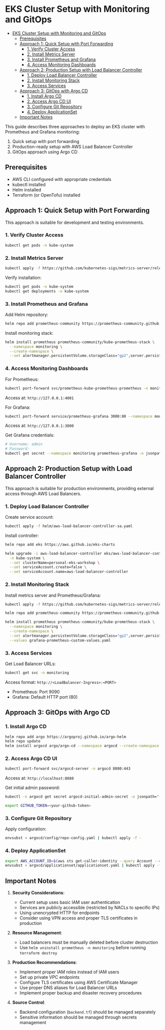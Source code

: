 # EKS Cluster Setup with Monitoring and GitOps

- [EKS Cluster Setup with Monitoring and GitOps](#eks-cluster-setup-with-monitoring-and-gitops)
  - [Prerequisites](#prerequisites)
  - [Approach 1: Quick Setup with Port Forwarding](#approach-1-quick-setup-with-port-forwarding)
    - [1. Verify Cluster Access](#1-verify-cluster-access)
    - [2. Install Metrics Server](#2-install-metrics-server)
    - [3. Install Prometheus and Grafana](#3-install-prometheus-and-grafana)
    - [4. Access Monitoring Dashboards](#4-access-monitoring-dashboards)
  - [Approach 2: Production Setup with Load Balancer Controller](#approach-2-production-setup-with-load-balancer-controller)
    - [1. Deploy Load Balancer Controller](#1-deploy-load-balancer-controller)
    - [2. Install Monitoring Stack](#2-install-monitoring-stack)
    - [3. Access Services](#3-access-services)
  - [Approach 3: GitOps with Argo CD](#approach-3-gitops-with-argo-cd)
    - [1. Install Argo CD](#1-install-argo-cd)
    - [2. Access Argo CD UI](#2-access-argo-cd-ui)
    - [3. Configure Git Repository](#3-configure-git-repository)
    - [4. Deploy ApplicationSet](#4-deploy-applicationset)
  - [Important Notes](#important-notes)


This guide describes three approaches to deploy an EKS cluster with Prometheus and Grafana monitoring:

1. Quick setup with port forwarding
2. Production-ready setup with AWS Load Balancer Controller
3. GitOps approach using Argo CD

## Prerequisites

- AWS CLI configured with appropriate credentials
- kubectl installed
- Helm installed
- Terraform (or OpenTofu) installed

## Approach 1: Quick Setup with Port Forwarding

This approach is suitable for development and testing environments.

### 1. Verify Cluster Access
```bash
kubectl get pods -n kube-system
```

### 2. Install Metrics Server
```bash
kubectl apply -f https://github.com/kubernetes-sigs/metrics-server/releases/latest/download/components.yaml
```

Verify installation:
```bash
kubectl get pods -n kube-system
kubectl get deployments -n kube-system
```

### 3. Install Prometheus and Grafana
Add Helm repository:
```bash
helm repo add prometheus-community https://prometheus-community.github.io/helm-charts
```

Install monitoring stack:
```bash
helm install prometheus prometheus-community/kube-prometheus-stack \
  --namespace monitoring \
  --create-namespace \
  --set alertmanager.persistentVolume.storageClass="gp2",server.persistVolume.storageClass="gp2"
```

### 4. Access Monitoring Dashboards

For Prometheus:
```bash
kubectl port-forward svc/prometheus-kube-prometheus-prometheus -n monitoring 4001:9090
```
Access at: `http://127.0.0.1:4001`

For Grafana:
```bash
kubectl port-forward service/prometheus-grafana 3000:80 --namespace monitoring
```
Access at: `http://127.0.0.1:3000`

Get Grafana credentials:
```bash
# Username: admin
# Password:
kubectl get secret --namespace monitoring prometheus-grafana -o jsonpath="{.data.admin-password}" | base64 --decode; echo
```

## Approach 2: Production Setup with Load Balancer Controller

This approach is suitable for production environments, providing external access through AWS Load Balancers.

### 1. Deploy Load Balancer Controller

Create service account:
```bash
kubectl apply -f helm/aws-load-balancer-controller-sa.yaml
```

Install controller:
```bash
helm repo add eks https://aws.github.io/eks-charts

helm upgrade -i aws-load-balancer-controller eks/aws-load-balancer-controller \
  -n kube-system \
  --set clusterName=personal-eks-workshop \
  --set serviceAccount.create=false \
  --set serviceAccount.name=aws-load-balancer-controller
```

### 2. Install Monitoring Stack

Install metrics server and Prometheus/Grafana:
```bash
kubectl apply -f https://github.com/kubernetes-sigs/metrics-server/releases/latest/download/components.yaml

helm repo add prometheus-community https://prometheus-community.github.io/helm-charts

helm install prometheus prometheus-community/kube-prometheus-stack \
  --namespace monitoring \
  --create-namespace \
  --set alertmanager.persistentVolume.storageClass="gp2",server.persistVolume.storageClass="gp2" \
  --values grafana-prometheus-custom-values.yaml
```

### 3. Access Services

Get Load Balancer URLs:
```bash
kubectl get svc -n monitoring
```

Access format: `http://<LoadBalancer-Ingress>:<PORT>`

- Prometheus: Port 9090
- Grafana: Default HTTP port (80)

## Approach 3: GitOps with Argo CD

### 1. Install Argo CD
```bash
helm repo add argo https://argoproj.github.io/argo-helm
helm repo update
helm install argocd argo/argo-cd --namespace argocd --create-namespace
```

### 2. Access Argo CD UI
```bash
kubectl port-forward svc/argocd-server -n argocd 8080:443
```
Access at: `http://localhost:8080`

Get initial admin password:
```bash
kubectl -n argocd get secret argocd-initial-admin-secret -o jsonpath="{.data.password}" | base64 -d
```

```bash
export GITHUB_TOKEN=<your-github-token>
```


### 3. Configure Git Repository

Apply configuration:
```bash
envsubst < argocd/config/repo-config.yaml | kubectl apply -f -
```

### 4. Deploy ApplicationSet

```bash
export AWS_ACCOUNT_ID=$(aws sts get-caller-identity --query Account --output text)
envsubst < argocd/applicationset/applicationset.yaml | kubectl apply -f -
```

## Important Notes

1. **Security Considerations**:
   - Current setup uses basic IAM user authentication
   - Services are publicly accessible (restricted by NACLs to specific IPs)
   - Using unencrypted HTTP for endpoints
   - Consider using VPN access and proper TLS certificates in production

2. **Resource Management**:
   - Load balancers must be manually deleted before cluster destruction
   - Use `helm uninstall prometheus -n monitoring` before running `terraform destroy`

3. **Production Recommendations**:
   - Implement proper IAM roles instead of IAM users
   - Set up private VPC endpoints
   - Configure TLS certificates using AWS Certificate Manager
   - Use proper DNS aliases for Load Balancer URLs
   - Implement proper backup and disaster recovery procedures

4. **Source Control**:
   - Backend configuration (`backend.tf`) should be managed separately
   - Sensitive information should be managed through secrets management